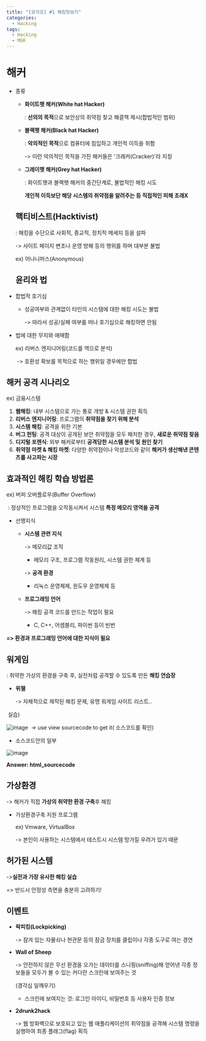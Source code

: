 ```yaml
---
title: "[모각코] #1 해킹맛보기"
categories:
  - Hacking
tags:
  - Hacking
  - MGK
---
```


# 해커

* 종류

  - **화이트햇 해커(White hat Hacker)**

    : **선의의 목적**으로 보안상의 취약점 찾고 해결책 제시(합법적인 범위)

    

  - **블랙햇 해커(Black hat Hacker)**

    : **악의적인 목적**으로 컴퓨터에 침입하고 개인적 이득을 취함

    -> 이런 악의적인 목적을 가진 해커들은 '크래커(Cracker)'라 지칭

    

  - **그레이햇 해커(Grey hat Hacker)**

    : 화이트햇과 블랙햇 해커의 중간단계로, 불법적인 해킹 시도

      **개인적 이득보단 해당 시스템의 취약점을 알려주는 등 직접적인 피해 초래X**

    

  ## 핵티비스트(Hacktivist)

  : 해킹을 수단으로 사회적, 종교적, 정치적 메세지 등을 설파

  -> 사이트 페이지 변조나 운영 방해 등의 행위를 하며 대부분 불법

  ex) 어나니머스(Anonymous)



	## 윤리와 법

* 합법적 호기심

  - 성공여부와 관계없이 타인의 시스템에 대한 해킹 시도는 불법

    -> 따라서 성공/실패 여부를 떠나 호기심으로 해킹하면 안됨

    

* 법에 대한 무지와 애매함

  ex) 리버스 엔지니어링(코드를 역으로 분석)

  ​		-> 호환성 확보를 목적으로 하는 행위일 경우에만 합법

## 해커 공격 시나리오

ex) 금융시스템

1.  **웹해킹**: 내부 시스템으로 가는 통로 개방 & 시스템 권한 획득
2. **리버스 엔지니어링**: 프로그램의 **취약점을 찾기 위해 분석**
3. **시스템 해킹**: 공격을 위한 기본
4. **버그 헌팅**: 공격 대상이 공개된 보안 취약점을 모두 패치한 경우, **새로운 취약점 찾음**
5. **디지털 포렌식**: 외부 해커로부터 **공격당한 시스템 분석 및 원인 찾기**
6. **취약점 마켓 & 해킹 마켓**: 다양한 취약점이나 악성코드와 같이 **해커가 생산해낸 콘텐츠를 사고파는 시장**



## 효과적인 해킹 학습 방법론

ex) 버퍼 오버플로우(Buffer Overflow)

​	:  정상적인 프로그램을 오작동시켜서 시스템 **특정 메모리 영역을 공격**

* 선행지식

  * **시스템 관련 지식**

    -> 메모리값 조작

     - 메모리 구조, 프로그램 작동원리, 시스템 권한 체계 등

    -> **공격 환경**

     * 리눅스 운영체제, 원도우 운영체제 등

  * **프로그래밍 언어**

    -> 해킹 공격 코드를 만드는 작업이 필요

    * C, C++, 어셈블리, 파이썬 등이 빈번

**=> 환경과 프로그래밍 언어에 대한 지식이 필요**



## 워게임

: 취약한 가상의 환경을 구축 후, 실전처럼 공격할 수 있도록 만든 **해킹 연습장**

* **위챌**

  -> 자체적으로 제작된 해킹 문제, 유명 워게임 사이트 리스트..



​	실습)

![image](https://user-images.githubusercontent.com/79195793/124766565-ffbff200-df71-11eb-88cf-e2192c0bacc9.png)
​	-> use view sourcecode to get it( 소스코드를 확인)

  * 소스코드안의 일부

![image](https://user-images.githubusercontent.com/79195793/124766606-08182d00-df72-11eb-962f-7031fe36227f.png)


**Answer: html_sourcecode**



## 가상환경

-> 해커가 직접 **가상의 취약한 환경 구축**후 해킹

* 가상환경구축 지원 프로그램

  ex) Vmware, VirtualBox

  -> 본인이 사용하는 시스템에서 테스트시 시스템 망가질 우려가 있기 때문

  

## 허가된 시스템

->**실전과 가장 유사한 해킹 실습**

=> 반드시 안정성 측면을 충분히 고려하기!



## 이벤트

* **락피킹(Lockpicking)**

  -> 잠겨 있는 자물쇠나 현관문 등의 잠금 장치를 클립이나 각종 도구로 여는 경연

  

* **Wall of Sheep**

  -> 안전하지 않은 무선 환경을 오가는 데이터를 스니핑(sniffing)해 얻어낸 각종 정보들을 모두가 볼 수 있는 커다란 스크린에 보여주는 것

  (경각심 일깨우기)

  * 스크린에 보여지는 것:  로그인 아이디, 비밀번호 등 사용자 인증 정보



* **2drunk2hack**

  -> 웹 방화벽으로 보호되고 있는 웹 애플리케이션의 취약점을 공격해 시스템 명령을 실행하여 최종 플래그(flag) 획득
